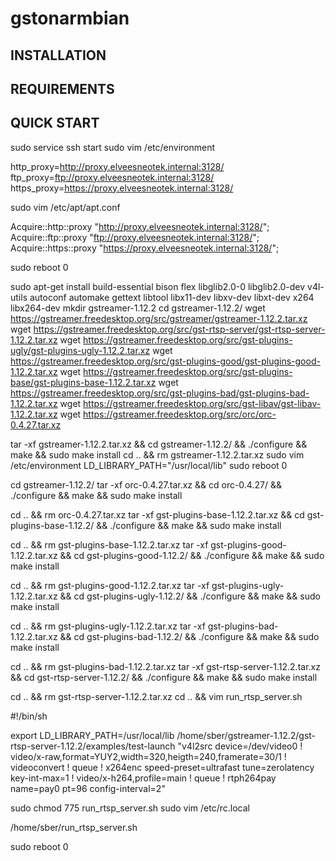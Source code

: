 # gstonarmbian
INSTALLATION
------------

REQUIREMENTS
------------

QUICK START
-----------
sudo service ssh start
sudo vim /etc/environment

http_proxy=http://proxy.elveesneotek.internal:3128/
ftp_proxy=ftp://proxy.elveesneotek.internal:3128/
https_proxy=https://proxy.elveesneotek.internal:3128/

sudo vim /etc/apt/apt.conf

Acquire::http::proxy "http://proxy.elveesneotek.internal:3128/";
Acquire::ftp::proxy "ftp://proxy.elveesneotek.internal:3128/";
Acquire::https::proxy "https://proxy.elveesneotek.internal:3128/";

sudo reboot 0

sudo apt-get install build-essential bison flex libglib2.0-0 libglib2.0-dev v4l-utils autoconf automake gettext libtool libx11-dev libxv-dev libxt-dev x264 libx264-dev
mkdir gstreamer-1.12.2
cd gstreamer-1.12.2/
wget https://gstreamer.freedesktop.org/src/gstreamer/gstreamer-1.12.2.tar.xz
wget https://gstreamer.freedesktop.org/src/gst-rtsp-server/gst-rtsp-server-1.12.2.tar.xz
wget https://gstreamer.freedesktop.org/src/gst-plugins-ugly/gst-plugins-ugly-1.12.2.tar.xz
wget https://gstreamer.freedesktop.org/src/gst-plugins-good/gst-plugins-good-1.12.2.tar.xz
wget https://gstreamer.freedesktop.org/src/gst-plugins-base/gst-plugins-base-1.12.2.tar.xz
wget https://gstreamer.freedesktop.org/src/gst-plugins-bad/gst-plugins-bad-1.12.2.tar.xz
wget https://gstreamer.freedesktop.org/src/gst-libav/gst-libav-1.12.2.tar.xz
wget https://gstreamer.freedesktop.org/src/orc/orc-0.4.27.tar.xz

tar -xf gstreamer-1.12.2.tar.xz && cd gstreamer-1.12.2/ && ./configure && make && sudo make install
cd .. && rm gstreamer-1.12.2.tar.xz
sudo vim /etc/environment
LD_LIBRARY_PATH="/usr/local/lib"
sudo reboot 0

cd gstreamer-1.12.2/ 
tar -xf orc-0.4.27.tar.xz && cd orc-0.4.27/ && ./configure && make && sudo make install

cd .. && rm orc-0.4.27.tar.xz
tar -xf gst-plugins-base-1.12.2.tar.xz && cd gst-plugins-base-1.12.2/ && ./configure && make && sudo make install

cd .. && rm gst-plugins-base-1.12.2.tar.xz
tar -xf gst-plugins-good-1.12.2.tar.xz && cd gst-plugins-good-1.12.2/ && ./configure && make && sudo make install

cd .. && rm gst-plugins-good-1.12.2.tar.xz
tar -xf gst-plugins-ugly-1.12.2.tar.xz && cd gst-plugins-ugly-1.12.2/ && ./configure && make && sudo make install

cd .. && rm gst-plugins-ugly-1.12.2.tar.xz
tar -xf gst-plugins-bad-1.12.2.tar.xz && cd gst-plugins-bad-1.12.2/ && ./configure && make && sudo make install

cd .. && rm gst-plugins-bad-1.12.2.tar.xz
tar -xf gst-rtsp-server-1.12.2.tar.xz && cd gst-rtsp-server-1.12.2/ && ./configure && make && sudo make install 

cd .. && rm gst-rtsp-server-1.12.2.tar.xz
cd .. && vim run_rtsp_server.sh

#!/bin/sh

export LD_LIBRARY_PATH=/usr/local/lib
/home/sber/gstreamer-1.12.2/gst-rtsp-server-1.12.2/examples/test-launch "v4l2src device=/dev/video0 ! video/x-raw,format=YUY2,width=320,heigth=240,framerate=30/1 ! videoconvert ! queue ! x264enc speed-preset=ultrafast tune=zerolatency key-int-max=1 ! video/x-h264,profile=main ! queue ! rtph264pay name=pay0 pt=96 config-interval=2"

sudo chmod 775 run_rtsp_server.sh
sudo vim /etc/rc.local

/home/sber/run_rtsp_server.sh

sudo reboot 0
